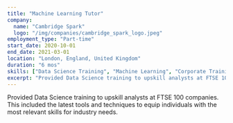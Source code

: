 ```yaml
---
title: "Machine Learning Tutor"
company:
  name: "Cambridge Spark"
  logo: "/img/companies/cambridge_spark_logo.jpeg"
employment_type: "Part-time"
start_date: 2020-10-01
end_date: 2021-03-01
location: "London, England, United Kingdom"
duration: "6 mos"
skills: ["Data Science Training", "Machine Learning", "Corporate Training", "Python", "Teaching", "Mentoring"]
excerpt: "Provided Data Science training to upskill analysts at FTSE 100 companies. This included the latest tools and techniques to equip individuals with the necessary skills."
---
```


Provided Data Science training to upskill analysts at FTSE 100 companies. This included the latest tools and techniques to equip individuals with the most relevant skills for industry needs.